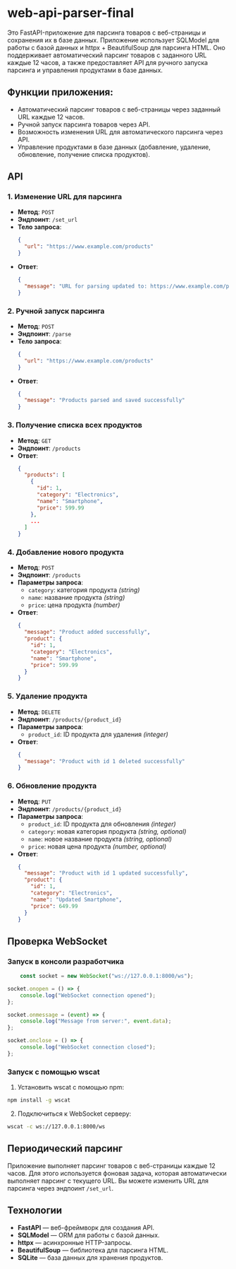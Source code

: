 # web-api-parser-final

Это FastAPI-приложение для парсинга товаров с веб-страницы и сохранения их в базе данных. Приложение использует SQLModel
для работы с базой данных и httpx + BeautifulSoup для парсинга HTML. Оно поддерживает автоматический парсинг товаров с
заданного URL каждые 12 часов, а также предоставляет API для ручного запуска парсинга и управления продуктами в базе
данных.

## Функции приложения:

- Автоматический парсинг товаров с веб-страницы через заданный URL каждые 12 часов.
- Ручной запуск парсинга товаров через API.
- Возможность изменения URL для автоматического парсинга через API.
- Управление продуктами в базе данных (добавление, удаление, обновление, получение списка продуктов).

## API

### 1. Изменение URL для парсинга

- **Метод**: `POST`
- **Эндпоинт**: `/set_url`
- **Тело запроса**:
    ```json
    {
      "url": "https://www.example.com/products"
    }
    ```
- **Ответ**:
    ```json
    {
      "message": "URL for parsing updated to: https://www.example.com/products"
    }
    ```

### 2. Ручной запуск парсинга

- **Метод**: `POST`
- **Эндпоинт**: `/parse`
- **Тело запроса**:
    ```json
    {
      "url": "https://www.example.com/products"
    }
    ```
- **Ответ**:
    ```json
    {
      "message": "Products parsed and saved successfully"
    }
    ```

### 3. Получение списка всех продуктов

- **Метод**: `GET`
- **Эндпоинт**: `/products`
- **Ответ**:
    ```json
    {
      "products": [
        {
          "id": 1,
          "category": "Electronics",
          "name": "Smartphone",
          "price": 599.99
        },
        ...
      ]
    }
    ```

### 4. Добавление нового продукта

- **Метод**: `POST`
- **Эндпоинт**: `/products`
- **Параметры запроса**:
    - `category`: категория продукта _(string)_
    - `name`: название продукта _(string)_
    - `price`: цена продукта _(number)_
- **Ответ**:
    ```json
    {
      "message": "Product added successfully",
      "product": {
        "id": 1,
        "category": "Electronics",
        "name": "Smartphone",
        "price": 599.99
      }
    }
    ```

### 5. Удаление продукта

- **Метод**: `DELETE`
- **Эндпоинт**: `/products/{product_id}`
- **Параметры запроса**:
    - `product_id`: ID продукта для удаления _(integer)_
- **Ответ**:
    ```json
    {
      "message": "Product with id 1 deleted successfully"
    }
    ```

### 6. Обновление продукта

- **Метод**: `PUT`
- **Эндпоинт**: `/products/{product_id}`
- **Параметры запроса**:
    - `product_id`: ID продукта для обновления _(integer)_
    - `category`: новая категория продукта _(string, optional)_
    - `name`: новое название продукта _(string, optional)_
    - `price`: новая цена продукта _(number, optional)_
- **Ответ**:
    ```json
    {
      "message": "Product with id 1 updated successfully",
      "product": {
        "id": 1,
        "category": "Electronics",
        "name": "Updated Smartphone",
        "price": 649.99
      }
    }
    ```

## Проверка WebSocket

### Запуск в консоли разработчика

```javascript
    const socket = new WebSocket("ws://127.0.0.1:8000/ws");

socket.onopen = () => {
    console.log("WebSocket connection opened");
};

socket.onmessage = (event) => {
    console.log("Message from server:", event.data);
};

socket.onclose = () => {
    console.log("WebSocket connection closed");
};
```

### Запуск с помощью wscat

1. Установить wscat с помощью npm:

```bash
npm install -g wscat
```

2. Подключиться к WebSocket серверу:

```bash
wscat -c ws://127.0.0.1:8000/ws
```

## Периодический парсинг

Приложение выполняет парсинг товаров с веб-страницы каждые 12 часов. Для этого используется фоновая задача, которая
автоматически выполняет парсинг с текущего URL. Вы можете изменить URL для парсинга через эндпоинт `/set_url`.

## Технологии

- **FastAPI** — веб-фреймворк для создания API.
- **SQLModel** — ORM для работы с базой данных.
- **httpx** — асинхронные HTTP-запросы.
- **BeautifulSoup** — библиотека для парсинга HTML.
- **SQLite** — база данных для хранения продуктов.
